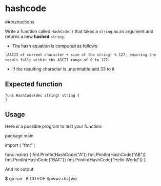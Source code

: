 # hashcode
##Instructions

Write a function called `HashCode()` that takes a `string` as an argument and returns a new **hashed** `string`.

   - The hash equation is computed as follows:

`(ASCII of current character + size of the string) % 127, ensuring the result falls within the ASCII range of 0 to 127`.

   - If the resulting character is unprintable add 33 to it.

## Expected function

```
func HashCode(dec string) string {
}
```

## Usage

Here is a possible program to test your function:

package main

import (
	"fmt"
)

func main() {
	fmt.Println(HashCode("A"))
	fmt.Println(HashCode("AB"))
	fmt.Println(HashCode("BAC"))
	fmt.Println(HashCode("Hello World"))
}

And its output:

$ go run .
B
CD
EDF
Spwwz+bz}wo
